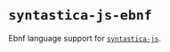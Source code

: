 # `syntastica-js-ebnf`

Ebnf language support for
[`syntastica-js`](https://www.npmjs.com/package/@syntastica/core).
